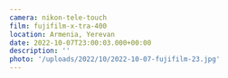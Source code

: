 ```yaml
---
camera: nikon-tele-touch
film: fujifilm-x-tra-400
location: Armenia, Yerevan
date: 2022-10-07T23:00:03.000+00:00
description: ''
photo: '/uploads/2022/10/2022-10-07-fujifilm-23.jpg'
---
```

